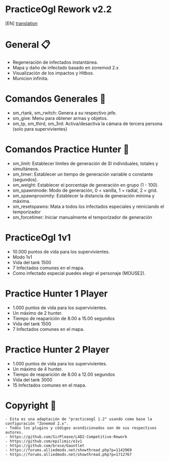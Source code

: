 # PracticeOgl Rework v2.2

[EN] [translation](https://translate.google.com/translate?sl=es&tl=en&u=https://github.com/lechuga16/practiceogl_rework)

# General 📋
- Regeneración de infectados instantánea.
- Mapa y daño de infectado basado en zonemod 2.x
- Visualización de los impactos y Hitbox.
- Municion infinita.

# Comandos Generales 🔧
- sm_rtank, sm_rwitch: Genera a su respectivo jefe.
- sm_give: Menu para obtener armas y objetos.
- sm_tp, sm_third, sm_3rd: Activa/desactiva la cámara de tercera persona (solo para supervivientes)

# Comandos Practice Hunter 🔧
- sm_limit: Establecer límites de generación de SI individuales, totales y simultáneos.
- sm_timer: Establecer un tiempo de generación variable o constante (segundos).
- sm_weight: Establecer el porcentaje de generación en grupo (1 - 100).
- sm_spawnmode: Modo de generación, 0 = vanilla, 1 = radial, 2 = grid.
- sm_spawnproximity: Establecer la distancia de generación mínima y máxima.
- sm_resetspawns: Mata a todos los infectados especiales y reiniciando el temporizador
- sm_forcetimer: Iniciar manualmente el temporizador de generación

# PracticeOgl 1v1
- 10.000 puntos de vida para los supervivientes.
- Modo 1v1
- Vida del tank 1500
- 7 Infectados comunes en el mapa.
- Como infectado especial puedes elegir el personaje (MOUSE2).

# Practice Hunter 1 Player
- 1.000 puntos de vida para los supervivientes.
- Un máximo de 2 hunter.
- Tiempo de reaparición de 8.00 a 15.00 segundos
- Vida del tank 1500
- 7 Infectados comunes en el mapa.

# Practice Hunter 2 Player
- 1.000 puntos de vida para los supervivientes.
- Un máximo de 4 hunter.
- Tiempo de reaparición de 8.00 a 12.00 segundos
- Vida del tank 3000
- 15 Infectados comunes en el mapa.

# Copyright 📄
```
- Esta es una adaptación de "practiceogl 1.2" usando como base la configuración "Zonemod 2.x".
- Todos los plugins y códigos acondicionados son de sus respectivos autores.
- https://github.com/SirPlease/L4D2-Competitive-Rework
- https://github.com/epilimic/e1v1
- https://github.com/brxce/Gauntlet
- https://forums.alliedmods.net/showthread.php?p=1142969
- https://forums.alliedmods.net/showthread.php?p=1712767
```
